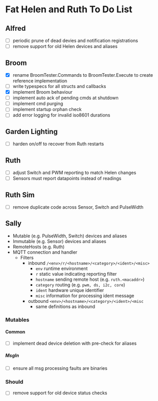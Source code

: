 # Fat Helen and Ruth To Do List

## Alfred

- [ ] periodic prune of dead devies and notification registrations
- [ ] remove support for old Helen devices and aliases

## Broom

- [x] rename BroomTester.Commands to BroomTester.Execute to create reference implementation
- [ ] write typespecs for all structs and callbacks
- [x] implement Broom behaviour
- [ ] implement auto ack of pending cmds at shutdown
- [ ] implement cmd purging
- [ ] implement startup orphan check
- [ ] add error logging for invalid iso8601 durations

## Garden Lighting

- [ ] harden on/off to recover from Ruth restarts

## Ruth

- [ ] adjust Switch and PWM reporting to match Helen changes
- [ ] Sensors must report datapoints instead of readings

## Ruth Sim

- [ ] remove duplicate code across Sensor, Switch and PulseWidth

## Sally

- Mutable (e.g. PulseWidth, Switch) devices and aliases
- Immutable (e.g. Sensor) devices and aliases
- RemoteHosts (e.g. Ruth)
- MQTT connection and handler
  - Filters
    - inbound `/<env>/r/<hostname>/<category>/<ident>/<misc>`
      - `env` runtime environment
      - `r` static value indicating reporting filter
      - `hostname` sending remote host (e.g. `ruth.<macaddr>`)
      - `category` routing (e.g. `pwm, ds, i2c, core`)
      - `ident` hardware unique identifier
      - `misc` information for processing ident message
    - outbound `<env>/<hostname>/<category>/<ident>/<misc`
      - same definitions as inbound

### Mutables

#### Common

- [ ] implement dead device deletion with pre-check for aliases

##### MsgIn

- [ ] ensure all msg processing faults are binaries

### Should

- [ ] remove support for old device status checks
